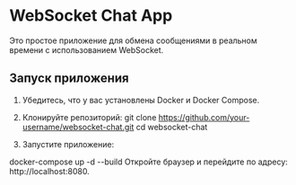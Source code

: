 # WebSocket Chat App

Это простое приложение для обмена сообщениями в реальном времени с использованием WebSocket.

## Запуск приложения

1. Убедитесь, что у вас установлены Docker и Docker Compose.
2. Клонируйте репозиторий:
   git clone https://github.com/your-username/websocket-chat.git
   cd websocket-chat

3. Запустите приложение:

docker-compose up -d --build
Откройте браузер и перейдите по адресу: http://localhost:8080.